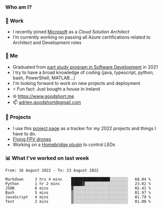 ### Who am I?

<!--
**goodshort/goodshort** is a ✨ _special_ ✨ repository because its `README.md` (this file) appears on your GitHub profile.
-->
### 💼 Work
- I recently joined [Microsoft](https://www.microsoft.com/) as a _Cloud Solution Architect_
- I’m currently working on passing all Azure certifications related to Architect and Development roles

### 🌱 Me
- Graduated from [part study program in Software Development](https://www.goodshort.me/who-am-i/studies#higher-diploma-in-software-development) in 2021
- I try to have a broad knowledge of coding (java, typescript, python, bash, PowerShell, MATLAB...)
- I'm looking forward to work on new projects and deployment
- ⚡ Fun fact: Just bought a house in Ireland
- 🌐 https://www.goodshort.me
- 📫 adrien.goodshort@gmail.com

### 🚧 Projects

- I use this [project page](https://github.com/users/goodshort/projects/2) as a tracker for my 2022 projects and things I have to do.
- [Flying FPV drones](https://www.youtube.com/watch?v=PdOF5c4RF18&list=PLhU-As_kQhM6L6iwidza6sSdfxEybA7VZ)
- Working on a [Homebridge plugin](https://github.com/goodshort/homebridge-wled-preset) to control LEDs

### 📊 What I've worked on last week

<!--START_SECTION:waka-->

```text
From: 16 August 2022 - To: 23 August 2022

Markdown     3 hrs 4 mins    █████████████████░░░░░░░░   68.04 %
Python       1 hr 2 mins     █████▓░░░░░░░░░░░░░░░░░░░   23.02 %
JSON         6 mins          ▓░░░░░░░░░░░░░░░░░░░░░░░░   02.41 %
Bash         5 mins          ▒░░░░░░░░░░░░░░░░░░░░░░░░   01.97 %
JavaScript   4 mins          ▒░░░░░░░░░░░░░░░░░░░░░░░░   01.79 %
Text         2 mins          ▒░░░░░░░░░░░░░░░░░░░░░░░░   01.00 %
```

<!--END_SECTION:waka-->
